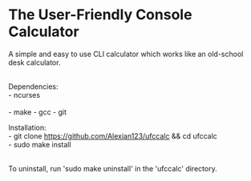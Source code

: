 # The User-Friendly Console Calculator
A simple and easy to use CLI calculator which works like an old-school desk calculator.
<br><br>

Dependencies:<br>
    - ncurses<br><br>
    - make
    - gcc
    - git

Installation:<br>
    - git clone https://github.com/Alexian123/ufccalc && cd ufccalc<br>
    - sudo make install<br><br>

To uninstall, run 'sudo make uninstall' in the 'ufccalc' directory.
